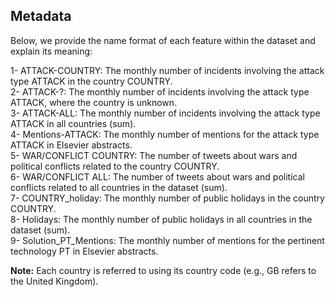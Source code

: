 ## Metadata

Below, we provide the name format of each feature within the dataset and explain its meaning:<br>

1- ATTACK-COUNTRY: The monthly number of incidents involving the attack type ATTACK in the country COUNTRY.<br>
2- ATTACK-?: The monthly number of incidents involving the attack type ATTACK, where the country is unknown.<br>
3- ATTACK-ALL: The monthly number of incidents involving the attack type ATTACK in all countries (sum).<br>
4- Mentions-ATTACK: The monthly number of mentions for the attack type ATTACK in Elsevier abstracts.<br>
5- WAR/CONFLICT COUNTRY: The number of tweets about wars and political conflicts related to the country COUNTRY.<br>
6- WAR/CONFLICT ALL: The number of tweets about wars and political conflicts related to all countries in the dataset (sum).<br>
7- COUNTRY_holiday: The monthly number of public holidays in the country COUNTRY.<br>
8- Holidays: The monthly number of public holidays in all countries in the dataset (sum).<br>
9- Solution_PT_Mentions: The monthly number of mentions for the pertinent technology PT in Elsevier abstracts.<br>


**Note:** Each country is referred to using its country code (e.g., GB refers to the United Kingdom).
